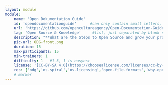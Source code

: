 ```yaml
---
layout: module
module:
    name: 'Open Dokumentation Guide'
    id: 'opendocumentationguide'      #can only contain small letters, numbers, minus and underscore. needs to be the same as the file name
    url: 'https://github.com/opencultureagency/Open-Documentation-Guide'     #url that is linked in the table view, can be empty
    tag: 'Open Source & Knowledge'     #list, just separated by blank space, e.g. 'Web&Software Open_Source&Knowledge'
    description: "**What are the Steps to Open Source and grow your project?** - Wording, Basics and Examples for Open Source Documentation and why it matters."
    pic-url: ODG-front.png
    duration: 15
    max-participants: 15
    min-trainers: 1
    difficulty: 1   #1-3, 1 is easyest
    license: '[CC-BY-SA 4.0](https://choosealicense.com/licenses/cc-by-sa-4.0/)'
    res: ['odg','os-spiral','os-licensing','open-file-formats','why-open','os-glossary']       #IDs of the resources. e.g. ['askotec'], or if more: ['askotec', 'ohg']
    # marker
---  
```

